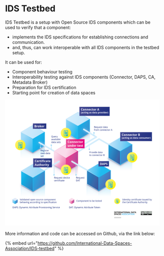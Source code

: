 # IDS Testbed

IDS Testbed is a setup with Open Source IDS components which can be used to verify that a component:​

* implements the IDS specifications for establishing connections and communication.​
* and, thus, can work interoperable with all IDS components in the testbed setup.

It can be used for:

* Component behaviour testing
* Interoperability testing against IDS components (Connector, DAPS, CA, Metadata Broker)
* Preparation for IDS certification
* Starting point for creation of data spaces

![](../.gitbook/assets/testbed.png)

More information and code can be accessed on Github, via the link below:

{% embed url="https://github.com/International-Data-Spaces-Association/IDS-testbed" %}
